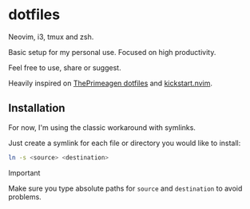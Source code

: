 # dotfiles

Neovim, i3, tmux and zsh.

Basic setup for my personal use.
Focused on high productivity.

Feel free to use, share or suggest.

Heavily inspired on [ThePrimeagen dotfiles](https://github.com/ThePrimeagen/.dotfiles) and [kickstart.nvim](https://github.com/nvim-lua/kickstart.nvim).

## Installation

For now, I'm using the classic workaround with symlinks.

Just create a symlink for each file or directory you would like to install:

```sh
ln -s <source> <destination>
```

> [!IMPORTANT]
> Make sure you type absolute paths for `source` and `destination` to avoid problems.
